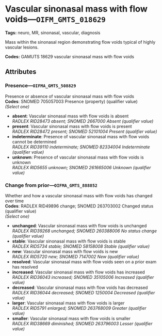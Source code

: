# Vascular sinonasal mass with flow voids—`OIFM_GMTS_018629`

**Tags:** neuro, MR, sinonasal, vascular, diagnosis

Mass within the sinonasal region demonstrating flow voids typical of highly vascular lesions.

**Codes:** GAMUTS 18629 vascular sinonasal mass with flow voids

## Attributes

### Presence—`OIFMA_GMTS_508829`

Presence or absence of vascular sinonasal mass with flow voids  
**Codes**: SNOMED 705057003 Presence (property) (qualifier value)  
*(Select one)*

- **absent**: Vascular sinonasal mass with flow voids is absent  
_RADLEX RID28473 absent; SNOMED 2667000 Absent (qualifier value)_
- **present**: Vascular sinonasal mass with flow voids is present  
_RADLEX RID28472 present; SNOMED 52101004 Present (qualifier value)_
- **indeterminate**: Presence of vascular sinonasal mass with flow voids cannot be determined  
_RADLEX RID39110 indeterminate; SNOMED 82334004 Indeterminate (qualifier value)_
- **unknown**: Presence of vascular sinonasal mass with flow voids is unknown  
_RADLEX RID5655 unknown; SNOMED 261665006 Unknown (qualifier value)_

### Change from prior—`OIFMA_GMTS_888852`

Whether and how a vascular sinonasal mass with flow voids has changed over time  
**Codes**: RADLEX RID49896 change; SNOMED 263703002 Changed status (qualifier value)  
*(Select one)*

- **unchanged**: Vascular sinonasal mass with flow voids is unchanged  
_RADLEX RID39268 unchanged; SNOMED 260388006 No status change (qualifier value)_
- **stable**: Vascular sinonasal mass with flow voids is stable  
_RADLEX RID5734 stable; SNOMED 58158008 Stable (qualifier value)_
- **new**: Vascular sinonasal mass with flow voids is new  
_RADLEX RID5720 new; SNOMED 7147002 New (qualifier value)_
- **resolved**: Vascular sinonasal mass with flow voids seen on a prior exam has resolved  
- **increased**: Vascular sinonasal mass with flow voids has increased  
_RADLEX RID36043 increased; SNOMED 35105006 Increased (qualifier value)_
- **decreased**: Vascular sinonasal mass with flow voids has decreased  
_RADLEX RID36044 decreased; SNOMED 1250004 Decreased (qualifier value)_
- **larger**: Vascular sinonasal mass with flow voids is larger  
_RADLEX RID5791 enlarged; SNOMED 263768009 Greater (qualifier value)_
- **smaller**: Vascular sinonasal mass with flow voids is smaller  
_RADLEX RID38669 diminished; SNOMED 263796003 Lesser (qualifier value)_